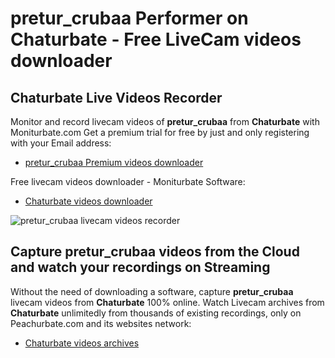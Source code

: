# pretur_crubaa Performer on Chaturbate - Free LiveCam videos downloader

## Chaturbate Live Videos Recorder

Monitor and record livecam videos of **pretur_crubaa** from **Chaturbate** with Moniturbate.com
Get a premium trial for free by just and only registering with your Email address:
* [pretur_crubaa Premium videos downloader](https://moniturbate.com/request-demo-licence-key.html)

Free livecam videos downloader - Moniturbate Software:
* [Chaturbate videos downloader](https://moniturbate.com/moniturbate-download-software.html)

![pretur_crubaa livecam videos recorder](https://peachurnet.com/templates/moniturbate-software.png)


## Capture pretur_crubaa videos from the Cloud and watch your recordings on Streaming

Without the need of downloading a software, capture **pretur_crubaa** livecam videos from **Chaturbate** 100% online.
Watch Livecam archives from **Chaturbate** unlimitedly from thousands of existing recordings, only on Peachurbate.com and its websites network:
* [Chaturbate videos archives](https://peachurnet.com/)